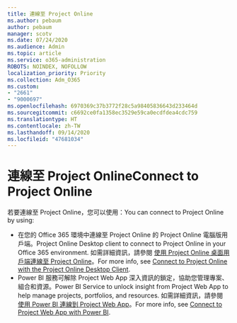 ```yaml
---
title: 連線至 Project Online
ms.author: pebaum
author: pebaum
manager: scotv
ms.date: 07/24/2020
ms.audience: Admin
ms.topic: article
ms.service: o365-administration
ROBOTS: NOINDEX, NOFOLLOW
localization_priority: Priority
ms.collection: Adm_O365
ms.custom:
- "2661"
- "9000697"
ms.openlocfilehash: 6970369c37b3772f28c5a98405836643d233464d
ms.sourcegitcommit: c6692ce0fa1358ec3529e59ca0ecdfdea4cdc759
ms.translationtype: HT
ms.contentlocale: zh-TW
ms.lasthandoff: 09/14/2020
ms.locfileid: "47681034"
---
```

# <a name="connect-to-project-online"></a><span data-ttu-id="13fbf-102">連線至 Project Online</span><span class="sxs-lookup"><span data-stu-id="13fbf-102">Connect to Project Online</span></span>

<span data-ttu-id="13fbf-103">若要連線至 Project Online，您可以使用：</span><span class="sxs-lookup"><span data-stu-id="13fbf-103">You can connect to Project Online by using:</span></span>

- <span data-ttu-id="13fbf-104">在您的 Office 365 環境中連線至 Project Online 的 Project Online 電腦版用戶端。</span><span class="sxs-lookup"><span data-stu-id="13fbf-104">Project Online Desktop client to connect to Project Online in your Office 365 environment.</span></span> <span data-ttu-id="13fbf-105">如需詳細資訊，請參閱 [使用 Project Online 桌面用戶端連線至 Project Online](https://docs.microsoft.com/projectonline/connect-to-project-online-with-the-project-online-desktop-client)。</span><span class="sxs-lookup"><span data-stu-id="13fbf-105">For more info, see [Connect to Project Online with the Project Online Desktop Client](https://docs.microsoft.com/projectonline/connect-to-project-online-with-the-project-online-desktop-client).</span></span>  
- <span data-ttu-id="13fbf-106">Power BI 服務可解除 Project Web App 深入資訊的鎖定，協助您管理專案、組合和資源。</span><span class="sxs-lookup"><span data-stu-id="13fbf-106">Power BI Service to unlock insight from Project Web App to help manage projects, portfolios, and resources.</span></span> <span data-ttu-id="13fbf-107">如需詳細資訊，請參閱 [使用 Power BI 連線到 Project Web App](https://docs.microsoft.com/power-bi/service-connect-to-project-online)。</span><span class="sxs-lookup"><span data-stu-id="13fbf-107">For more info, see [Connect to Project Web App with Power BI](https://docs.microsoft.com/power-bi/service-connect-to-project-online).</span></span>  